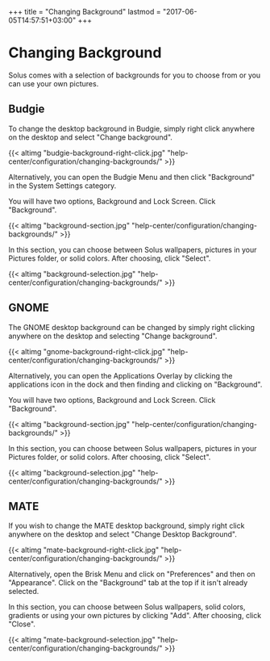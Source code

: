 +++
title = "Changing Background"
lastmod = "2017-06-05T14:57:51+03:00"
+++
# Changing Background

Solus comes with a selection of backgrounds for you to choose from or you can use your own pictures.

## Budgie

To change the desktop background in Budgie, simply right click anywhere on the desktop and select "Change background".

{{< altimg "budgie-background-right-click.jpg" "help-center/configuration/changing-backgrounds/" >}}

Alternatively, you can open the Budgie Menu and then click "Background" in the System Settings category.

You will have two options, Background and Lock Screen. Click "Background".

{{< altimg "background-section.jpg" "help-center/configuration/changing-backgrounds/" >}}

In this section, you can choose between Solus wallpapers, pictures in your Pictures folder, or solid colors. After choosing, click "Select".

{{< altimg "background-selection.jpg" "help-center/configuration/changing-backgrounds/" >}}

## GNOME

The GNOME desktop background can be changed by simply right clicking anywhere on the desktop and selecting "Change background".

{{< altimg "gnome-background-right-click.jpg" "help-center/configuration/changing-backgrounds/" >}}

Alternatively, you can open the Applications Overlay by clicking the applications icon in the dock and then finding and clicking on "Background".

You will have two options, Background and Lock Screen. Click "Background".

{{< altimg "background-section.jpg" "help-center/configuration/changing-backgrounds/" >}}

In this section, you can choose between Solus wallpapers, pictures in your Pictures folder, or solid colors. After choosing, click "Select".

{{< altimg "background-selection.jpg" "help-center/configuration/changing-backgrounds/" >}}

## MATE

If you wish to change the MATE desktop background, simply right click anywhere on the desktop and select "Change Desktop Background".

{{< altimg "mate-background-right-click.jpg" "help-center/configuration/changing-backgrounds/" >}}

Alternatively, open the Brisk Menu and click on "Preferences" and then on "Appearance".  Click on the "Background" tab at the top if it isn't already selected.

In this section, you can choose between Solus wallpapers, solid colors, gradients or using your own pictures by clicking "Add".  After choosing, click "Close".

{{< altimg "mate-background-selection.jpg" "help-center/configuration/changing-backgrounds/" >}}
